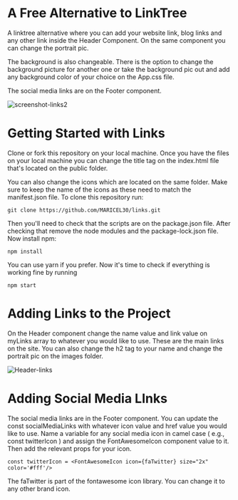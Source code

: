 # A Free Alternative to LinkTree

A linktree alternative where you can add your website link, blog links and any other link inside the Header Component. On the same component you can change the portrait pic.

The background is also changeable. There is the option to change the background picture for another one or take the background pic out and add any background color of your choice on the App.css file.

The social media links are on the Footer component.
&nbsp;

![screenshot-links2](https://user-images.githubusercontent.com/42100507/231402436-6ad0d052-9970-4508-8559-d9afc72666f3.jpg)




# Getting Started with Links

Clone or fork this repository on your local machine. Once you have the files on your local machine you can change the title tag on the index.html file that's located on the public folder.

You can also change the icons which are located on the same folder. Make sure to keep the name of the icons as these need to match the manifest.json file. To clone this repository run:

```git clone https://github.com/MARICEL30/links.git```

Then you'll need to check that the scripts are on the package.json file. After checking that remove the node modules and the package-lock.json file. Now install npm:

```npm install```

You can use yarn if you prefer. Now it's time to check if everything is working fine by running

```npm start```

# Adding Links to the Project

On the Header component change the name value and link value on myLinks array to whatever you would like to use. These are the main links on the site. You can also change the h2 tag to your name and change the portrait pic on the images folder.

![Header-links](https://user-images.githubusercontent.com/42100507/221696587-b3787a2a-cdbb-493d-92eb-dd0dadafbd5d.jpg)

# Adding Social Media LInks

The social media links are in the Footer component. You can update the const socialMediaLinks with whatever icon value and href value you would like to use. Name a variable for any social media icon in camel case ( e.g., const twitterIcon ) and assign the FontAwesomeIcon component value to it. Then add the relevant props for your icon.

```const twitterIcon = <FontAwesomeIcon icon={faTwitter} size="2x" color='#fff'/>```


The faTwitter is part of the fontawesome icon library. You can change it to any other brand icon.
